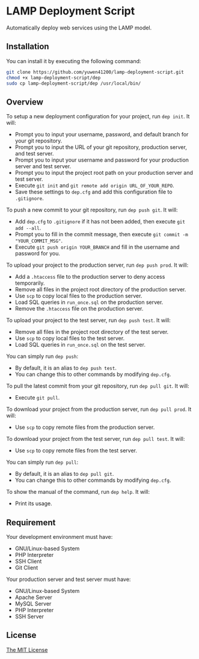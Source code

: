 # LAMP Deployment Script #
Automatically deploy web services using the LAMP model.

## Installation ##

You can install it by executing the following command:

```bash
git clone https://github.com/yuwen41200/lamp-deployment-script.git
chmod +x lamp-deployment-script/dep
sudo cp lamp-deployment-script/dep /usr/local/bin/
```

## Overview ##

To setup a new deployment configuration for your project, run `dep init`. It will:
+ Prompt you to input your username, password, and default branch for your git repository.
+ Prompt you to input the URL of your git repository, production server, and test server.
+ Prompt you to input your username and password for your production server and test server.
+ Prompt you to input the project root path on your production server and test server.
+ Execute `git init` and `git remote add origin URL_OF_YOUR_REPO`.
+ Save these settings to `dep.cfg` and add this configuration file to `.gitignore`.

To push a new commit to your git repository, run `dep push git`. It will:
+ Add `dep.cfg` to `.gitignore` if it has not been added, then execute `git add --all`.
+ Prompt you to fill in the commit message, then execute `git commit -m "YOUR_COMMIT_MSG"`.
+ Execute `git push origin YOUR_BRANCH` and fill in the username and password for you.

To upload your project to the production server, run `dep push prod`. It will:
+ Add a `.htaccess` file to the production server to deny access temporarily.
+ Remove all files in the project root directory of the production server.
+ Use `scp` to copy local files to the production server.
+ Load SQL queries in `run_once.sql` on the production server.
+ Remove the `.htaccess` file on the production server.

To upload your project to the test server, run `dep push test`. It will:
+ Remove all files in the project root directory of the test server.
+ Use `scp` to copy local files to the test server.
+ Load SQL queries in `run_once.sql` on the test server.

You can simply run `dep push`:
+ By default, it is an alias to `dep push test`.
+ You can change this to other commands by modifying `dep.cfg`.

To pull the latest commit from your git repository, run `dep pull git`. It will:
+ Execute `git pull`.

To download your project from the production server, run `dep pull prod`. It will:
+ Use `scp` to copy remote files from the production server.

To download your project from the test server, run `dep pull test`. It will:
+ Use `scp` to copy remote files from the test server.

You can simply run `dep pull`:
+ By default, it is an alias to `dep pull git`.
+ You can change this to other commands by modifying `dep.cfg`.

To show the manual of the command, run `dep help`. It will:
+ Print its usage.

## Requirement ##

Your development environment must have:
+ GNU/Linux-based System
+ PHP Interpreter
+ SSH Client
+ Git Client

Your production server and test server must have:
+ GNU/Linux-based System
+ Apache Server
+ MySQL Server
+ PHP Interpreter
+ SSH Server

## License ##
[The MIT License](https://raw.githubusercontent.com/yuwen41200/lamp-deployment-script/master/LICENSE)
